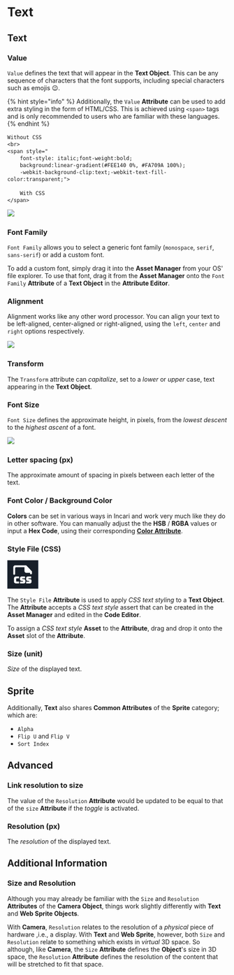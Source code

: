 # Text

## Text

### Value

`Value` defines the text that will appear in the **Text Object**. This can be any sequence of characters that the font supports, including special characters such as emojis 😉.

{% hint style="info" %}
Additionally, the `Value` **Attribute** can be used to add extra styling in the form of HTML/CSS. This is achieved using `<span>` tags and is only recommended to users who are familiar with these languages.
{% endhint %}

```markup
Without CSS
<br>
<span style="
    font-style: italic;font-weight:bold;
    background:linear-gradient(#FEE140 0%, #FA709A 100%);
    -webkit-background-clip:text;-webkit-text-fill-color:transparent;">

    With CSS
</span>
```

![](../.gitbook/assets/css.png)

### Font Family

`Font Family` allows you to select a generic font family \(`monospace`, `serif`, `sans-serif`\) or add a custom font.

To add a custom font, simply drag it into the **Asset Manager** from your OS' file explorer. To use that font, drag it from the **Asset Manager** onto the `Font Family` **Attribute** of a **Text Object** in the **Attribute Editor**.

### Alignment

Alignment works like any other word processor. You can align your text to be left-aligned, center-aligned or right-aligned, using the `left`, `center` and `right` options respectively.

![](../.gitbook/assets/alignment.png)

### Transform

The `Transform` attribute can _capitalize_, set to a _lower_ or _upper_ case, text appearing in the **Text Object**.

### Font Size

`Font Size` defines the approximate height, in pixels, from the _lowest descent_ to the _highest ascent_ of a font.

![](../.gitbook/assets/font-size.png)

### Letter spacing \(px\)

The approximate amount of spacing in pixels between each letter of the text.

### Font Color / Background Color

**Colors** can be set in various ways in Incari and work very much like they do in other software. You can manually adjust the the **HSB** / **RGBA** values or input a **Hex Code**, using their corresponding [**Color Attribute**](https://github.com/cgi-studio-gmbh/incari-doc/tree/66656c2442958de634bc73f77b533a03f83df0fb/objects/scene-objects/attributes/attribute-types/color-attributes.md).

### Style File \(CSS\)

![](../.gitbook/assets/CSSstyle.PNG)

The `Style File` **Attribute** is used to apply _CSS text styling_ to a **Text Object**. The **Attribute** accepts a _CSS text style_ assert that can be created in the **Asset Manager** and edited in the **Code Editor**.

To assign a _CSS text style_ **Asset** to the **Attribute**, drag and drop it onto the **Asset** slot of the **Attribute**.

### Size \(unit\)

_Size_ of the displayed text.

## Sprite

Additionally, **Text** also shares **Common Attributes** of the **Sprite** category; which are:

* `Alpha`
* `Flip U` and `Flip V`
* `Sort Index`

## Advanced

### Link resolution to size

The value of the `Resolution` **Attribute** would be updated to be equal to that of the `size` **Attribute** if the _toggle_ is activated.

### Resolution \(px\)

The _resolution_ of the displayed text.

## Additional Information

### Size and Resolution

Although you may already be familiar with the `Size` and `Resolution` **Attributes** of the **Camera Object**, things work slightly differently with **Text** and **Web Sprite Objects**.

With **Camera**, `Resolution` relates to the resolution of a _physical_ piece of hardware ,i.e., a display. With **Text** and **Web Sprite**, however, both `Size` and `Resolution` relate to something which exists in _virtual_ 3D space. So although, like **Camera**, the `Size` **Attribute** defines the **Object**'s size in 3D space, the `Resolution` **Attribute** defines the resolution of the content that will be stretched to fit that space.


